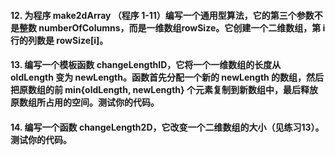 #### 12. 为程序 make2dArray （程序 1-11）编写一个通用型算法，它的第三个参数不是整数 numberOfColumns，而是一维数组rowSize。它创建一个二维数组，第 i 行的列数是 rowSize[i]。

#### 13. 编写一个模板函数 changeLengthID，它将一个一维数组的长度从 oldLength 变为 newLength。函数首先分配一个新的 newLength 的数组，然后把原数组的前 min{oldLength, newLength} 个元素复制到新数组中，最后释放原数组所占用的空间。测试你的代码。

#### 14. 编写一个函数 changeLength2D，它改变一个二维数组的大小（见练习13）。测试你的代码。